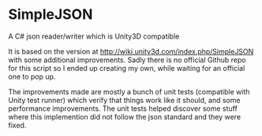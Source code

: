 # SimpleJSON
A C# json reader/writer which is Unity3D compatible

It is based on the version at http://wiki.unity3d.com/index.php/SimpleJSON with some additional improvements.
Sadly there is no official Github repo for this script so I ended up creating my own, while waiting for an official one to pop up.

The improvements made are mostly a bunch of unit tests (compatible with Unity test runner) which verify that things work like it should, and some performance improvements. The unit tests helped discover some stuff where this implemention did not follow the json standard and they were fixed.
